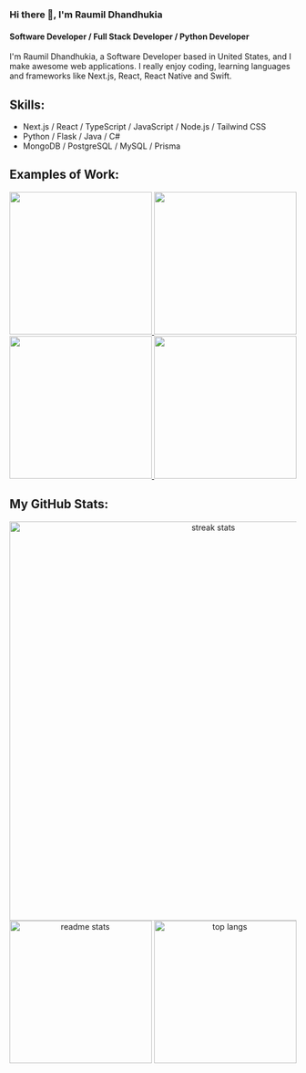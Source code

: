 

### Hi there 👋, I'm Raumil Dhandhukia
#### Software Developer / Full Stack Developer / Python Developer
I'm Raumil Dhandhukia, a Software Developer based in United States, and I make awesome web applications. I really enjoy coding, learning languages and frameworks like Next.js, React, React Native and Swift.

## Skills: 
- Next.js / React / TypeScript / JavaScript / Node.js / Tailwind CSS
- Python / Flask / Java / C#
- MongoDB / PostgreSQL / MySQL / Prisma


## Examples of Work:

<div align="center">
 <a href="https://inboxradarai.vercel.app/" >
 <img src="https://github.com/user-attachments/assets/c7ea846e-cec3-46fa-b2db-04ac2b470cf3" width="250">
</a>
<a href="https://nextnotes-omega.vercel.app/" >
 <img src="https://github.com/raumildhandhukia/raumildhandhukia/assets/72497060/0d2c0bea-e843-4419-83fc-a625ab806615" width="250">
</a>
<a href="https://raumild.com" >
 <img src="https://github.com/raumildhandhukia/raumildhandhukia/assets/72497060/9cd6828c-4896-4b25-9846-23d9db6e683d" width="250">
 </a>
 <a href="(https://simmer.io/@raumild/day-z-survival)">
 <img src="https://github.com/raumildhandhukia/raumildhandhukia/assets/72497060/4a2bca57-6e21-45fe-8f02-77f6fb3f3a56" width="250">
  </a>
  </div>

  ## My GitHub Stats:

 <div align=center>
  <img width=700 src="https://github-readme-streak-stats-salesp07.vercel.app/?user=raumildhandhukia&count_private=true&theme=react&border_radius=10" alt="streak stats"/>
   <br/>
  <img height=250 src="https://github-readme-stats-salesp07.vercel.app/api?username=raumildhandhukia&count_private=true&show_icons=true&theme=react&rank_icon=github&border_radius=10" alt="readme stats" />
<!--   <br/> -->
  <img height=250 src="https://github-readme-stats-salesp07.vercel.app/api/top-langs/?username=raumildhandhukia&hide=ShaderLab,HLSL&langs_count=8&layout=compact&theme=react&border_radius=10&size_weight=0.5&count_weight=0.5&exclude_repo=github-readme-stats" alt="top langs" />
</div>


